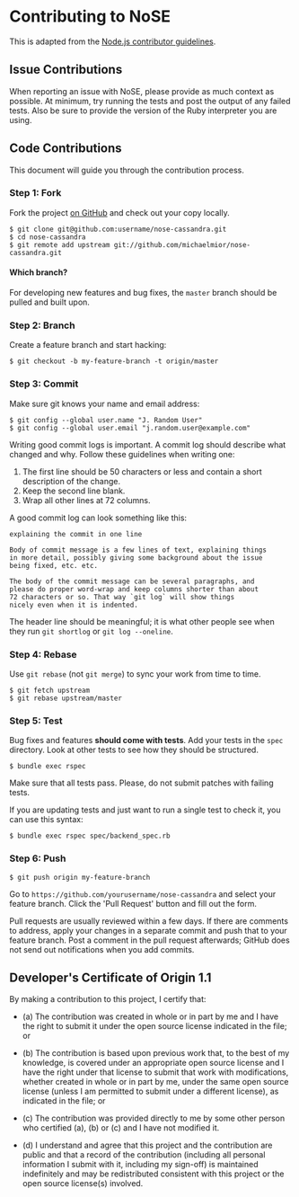 # Contributing to NoSE

This is adapted from the [Node.js contributor guidelines](https://github.com/nodejs/node/blob/master/CONTRIBUTING.md).

## Issue Contributions

When reporting an issue with NoSE, please provide as much context as possible.
At minimum, try running the tests and post the output of any failed tests.
Also be sure to provide the version of the Ruby interpreter you are using.

## Code Contributions

This document will guide you through the contribution process.

### Step 1: Fork

Fork the project [on GitHub](https://github.com/michaelmior/nose-cassandra) and check out your
copy locally.

```text
$ git clone git@github.com:username/nose-cassandra.git
$ cd nose-cassandra
$ git remote add upstream git://github.com/michaelmior/nose-cassandra.git
```

#### Which branch?

For developing new features and bug fixes, the `master` branch should be pulled
and built upon.

### Step 2: Branch

Create a feature branch and start hacking:

```text
$ git checkout -b my-feature-branch -t origin/master
```

### Step 3: Commit

Make sure git knows your name and email address:

```text
$ git config --global user.name "J. Random User"
$ git config --global user.email "j.random.user@example.com"
```

Writing good commit logs is important. A commit log should describe what
changed and why. Follow these guidelines when writing one:

1. The first line should be 50 characters or less and contain a short
   description of the change.
2. Keep the second line blank.
3. Wrap all other lines at 72 columns.

A good commit log can look something like this:

```
explaining the commit in one line

Body of commit message is a few lines of text, explaining things
in more detail, possibly giving some background about the issue
being fixed, etc. etc.

The body of the commit message can be several paragraphs, and
please do proper word-wrap and keep columns shorter than about
72 characters or so. That way `git log` will show things
nicely even when it is indented.
```

The header line should be meaningful; it is what other people see when they
run `git shortlog` or `git log --oneline`.

### Step 4: Rebase

Use `git rebase` (not `git merge`) to sync your work from time to time.

```text
$ git fetch upstream
$ git rebase upstream/master
```

### Step 5: Test

Bug fixes and features **should come with tests**. Add your tests in the
`spec` directory. Look at other tests to see how they should be
structured.

```text
$ bundle exec rspec
```

Make sure that all tests pass. Please, do not submit
patches with failing tests.

If you are updating tests and just want to run a single test to check it, you
can use this syntax:

```text
$ bundle exec rspec spec/backend_spec.rb
```

### Step 6: Push

```text
$ git push origin my-feature-branch
```

Go to `https://github.com/yourusername/nose-cassandra` and select your feature branch.
Click the 'Pull Request' button and fill out the form.

Pull requests are usually reviewed within a few days. If there are comments
to address, apply your changes in a separate commit and push that to your
feature branch. Post a comment in the pull request afterwards; GitHub does
not send out notifications when you add commits.


## Developer's Certificate of Origin 1.1

By making a contribution to this project, I certify that:

* (a) The contribution was created in whole or in part by me and I
  have the right to submit it under the open source license
  indicated in the file; or

* (b) The contribution is based upon previous work that, to the best
  of my knowledge, is covered under an appropriate open source
  license and I have the right under that license to submit that
  work with modifications, whether created in whole or in part
  by me, under the same open source license (unless I am
  permitted to submit under a different license), as indicated
  in the file; or

* (c) The contribution was provided directly to me by some other
  person who certified (a), (b) or (c) and I have not modified
  it.

* (d) I understand and agree that this project and the contribution
  are public and that a record of the contribution (including all
  personal information I submit with it, including my sign-off) is
  maintained indefinitely and may be redistributed consistent with
  this project or the open source license(s) involved.
